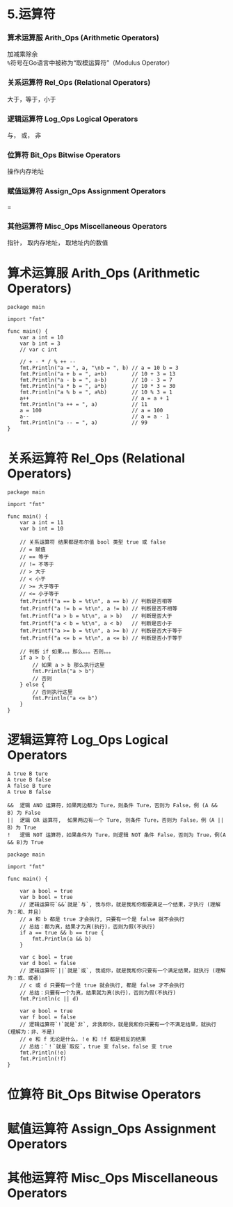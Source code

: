 # 5.运算符
### 算术运算服 Arith_Ops (Arithmetic Operators)
加减乘除余  
`%`符号在Go语言中被称为“取模运算符”（Modulus Operator）
### 关系运算符 Rel_Ops (Relational Operators)
大于，等于，小于
### 逻辑运算符 Log_Ops Logical Operators
与， 或， 非
### 位算符 Bit_Ops Bitwise Operators
操作内存地址
### 赋值运算符 Assign_Ops Assignment Operators
=
### 其他运算符 Misc_Ops Miscellaneous Operators
指针， 取内存地址， 取地址内的数值

# 算术运算服 Arith_Ops (Arithmetic Operators)
```
package main

import "fmt"

func main() {
	var a int = 10
	var b int = 3
	// var c int

	// + - * / % ++ --
	fmt.Println("a = ", a, "\nb = ", b) // a = 10 b = 3
	fmt.Println("a + b = ", a+b)        // 10 + 3 = 13
	fmt.Println("a - b = ", a-b)        // 10 - 3 = 7
	fmt.Println("a * b = ", a*b)        // 10 * 3 = 30
	fmt.Println("a % b = ", a%b)        // 10 % 3 = 1
	a++                                 // a = a + 1
	fmt.Println("a ++ = ", a)           // 11
	a = 100                             // a = 100
	a--                                 // a = a - 1
	fmt.Println("a -- = ", a)           // 99
}
```

# 关系运算符 Rel_Ops (Relational Operators)
```
package main

import "fmt"

func main() {
	var a int = 11
	var b int = 10

	// 关系运算符 结果都是布尔值 bool 类型 true 或 false
	// = 赋值
	// == 等于
	// != 不等于
	// > 大于
	// < 小于
	// >= 大于等于
	// <= 小于等于
	fmt.Printf("a == b = %t\n", a == b) // 判断是否相等
	fmt.Printf("a != b = %t\n", a != b) // 判断是否不相等
	fmt.Printf("a > b = %t\n", a > b)   // 判断是否大于
	fmt.Printf("a < b = %t\n", a < b)   // 判断是否小于
	fmt.Printf("a >= b = %t\n", a >= b) // 判断是否大于等于
	fmt.Printf("a <= b = %t\n", a <= b) // 判断是否小于等于

	// 判断 if 如果。。。那么。。。否则。。。
	if a > b {
		// 如果 a > b 那么执行这里
		fmt.Println("a > b")
		// 否则
	} else {
		// 否则执行这里
		fmt.Println("a <= b")
	}
}
```

# 逻辑运算符 Log_Ops Logical Operators
```
A true B ture
A true B false
A false B ture
A true B false	
```
```
&&	逻辑 AND 运算符，如果两边都为 Ture，则条件 Ture，否则为 False，例 (A && B) 为 False
||	逻辑 OR 运算符,	如果两边有一个 Ture, 则条件 Ture，否则为 False，例（A || B）为 True
!	逻辑 NOT 运算符，如果条件为 Ture，则逻辑 NOT 条件 False，否则为 True，例(A && B)为 True
```
```
package main

import "fmt"

func main() {

	var a bool = true
	var b bool = true
	// 逻辑运算符`&&`就是`与`, 我与你，就是我和你都要满足一个结果，才执行 (理解为：和、并且)
	// a 和 b 都是 true 才会执行, 只要有一个是 false 就不会执行
	// 总结：都为真，结果才为真(执行)，否则为假(不执行)
	if a == true && b == true {
		fmt.Println(a && b)
	}

	var c bool = true
	var d bool = false
	// 逻辑运算符`||`就是`或`, 我或你，就是我和你只要有一个满足结果，就执行 (理解为：或、或者)
	// c 或 d 只要有一个是 true 就会执行, 都是 false 才不会执行
	// 总结：只要有一个为真，结果就为真(执行)，否则为假(不执行)
	fmt.Println(c || d)

	var e bool = true
	var f bool = false
	// 逻辑运算符`!`就是`非`, 非我即你，就是我和你只要有一个不满足结果，就执行 (理解为：非、不是)
	// e 和 f 无论是什么，！e 和 !f 都是相反的结果
	// 总结：`！`就是`取反`，true 变 false，false 变 true
	fmt.Println(!e)
	fmt.Println(!f)
}
```

# 位算符 Bit_Ops Bitwise Operators



# 赋值运算符 Assign_Ops Assignment Operators



# 其他运算符 Misc_Ops Miscellaneous Operators
